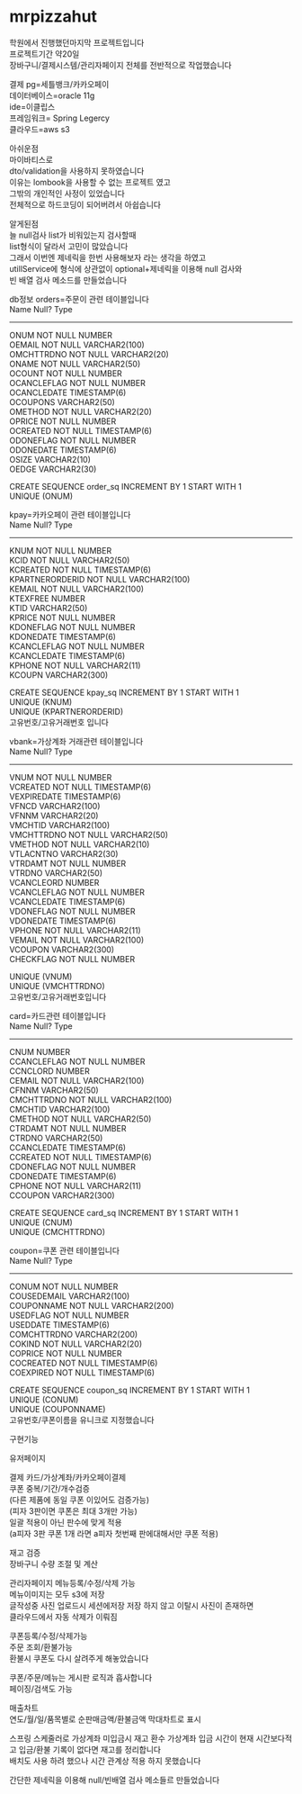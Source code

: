 # mrpizzahut

학원에서 진행했던마지막 프로젝트입니다  
프로젝트기간 약20일  
장바구니/결제시스템/관리자페이지 전체를 전반적으로 작업했습니다  

결제 pg=세틀뱅크/카카오페이  
데이터베이스=oracle 11g  
ide=이클립스  
프레임워크= Spring Legercy  
클라우드=aws s3  

아쉬운점  
마이바티스로   
dto/validation을 사용하지 못하였습니다  
이유는
lombook을 사용할 수 없는 프로젝트 였고  
그밖의 개인적인 사정이 있었습니다  
전체적으로 하드코딩이 되어버려서 아쉽습니다  


알게된점  
늘 null검사 list가 비워있는지 검사할때  
list<t>형식이 달라서 고민이 많았습니다  
그래서 이번엔 제네릭을 한번 사용해보자 라는 생각을 하였고  
utillService에 형식에 상관없이 optional+제네릭을 이용해 null 검사와  
빈 배열 검사 메소드를 만들었습니다  

db정보
orders=주문이 관련 테이블입니다    
 Name                                      Null?    Type
 ----------------------------------------- -------- ----------------------------  
 ONUM                                      NOT NULL NUMBER  
 OEMAIL                                    NOT NULL VARCHAR2(100)  
 OMCHTTRDNO                                NOT NULL VARCHAR2(20)  
 ONAME                                     NOT NULL VARCHAR2(50)  
 OCOUNT                                    NOT NULL NUMBER  
 OCANCLEFLAG                               NOT NULL NUMBER  
 OCANCLEDATE                                        TIMESTAMP(6)  
 OCOUPONS                                           VARCHAR2(50)  
 OMETHOD                                   NOT NULL VARCHAR2(20)  
 OPRICE                                    NOT NULL NUMBER  
 OCREATED                                  NOT NULL TIMESTAMP(6)  
 ODONEFLAG                                 NOT NULL NUMBER  
 ODONEDATE                                          TIMESTAMP(6)  
 OSIZE                                              VARCHAR2(10)  
 OEDGE                                              VARCHAR2(30)  

CREATE SEQUENCE order_sq INCREMENT BY 1 START WITH 1  
UNIQUE (ONUM)  

kpay=카카오페이 관련 테이블입니다   
 Name                                      Null?    Type  
 ----------------------------------------- -------- ----------------------------  
 KNUM                                      NOT NULL NUMBER  
 KCID                                      NOT NULL VARCHAR2(50)  
 KCREATED                                  NOT NULL TIMESTAMP(6)  
 KPARTNERORDERID                           NOT NULL VARCHAR2(100)  
 KEMAIL                                    NOT NULL VARCHAR2(100)  
 KTEXFREE                                           NUMBER  
 KTID                                               VARCHAR2(50)  
 KPRICE                                    NOT NULL NUMBER  
 KDONEFLAG                                 NOT NULL NUMBER  
 KDONEDATE                                          TIMESTAMP(6)  
 KCANCLEFLAG                               NOT NULL NUMBER  
 KCANCLEDATE                                        TIMESTAMP(6)  
 KPHONE                                    NOT NULL VARCHAR2(11)  
 KCOUPN                                             VARCHAR2(300)  
 
 CREATE SEQUENCE kpay_sq INCREMENT BY 1 START WITH 1  
UNIQUE (KNUM)  
UNIQUE (KPARTNERORDERID)  
고유번호/고유거래번호 입니다  

vbank=가상계좌 거래관련 테이블입니다    
 Name                                      Null?    Type  
 ----------------------------------------- -------- ----------------------------  
 VNUM                                      NOT NULL NUMBER  
 VCREATED                                  NOT NULL TIMESTAMP(6)  
 VEXPIREDATE                                        TIMESTAMP(6)  
 VFNCD                                              VARCHAR2(100)  
 VFNNM                                              VARCHAR2(20)  
 VMCHTID                                            VARCHAR2(100)  
 VMCHTTRDNO                                NOT NULL VARCHAR2(50)  
 VMETHOD                                   NOT NULL VARCHAR2(10)  
 VTLACNTNO                                          VARCHAR2(30)  
 VTRDAMT                                   NOT NULL NUMBER  
 VTRDNO                                             VARCHAR2(50)  
 VCANCLEORD                                         NUMBER  
 VCANCLEFLAG                               NOT NULL NUMBER  
 VCANCLEDATE                                        TIMESTAMP(6)  
 VDONEFLAG                                 NOT NULL NUMBER  
 VDONEDATE                                          TIMESTAMP(6)  
 VPHONE                                    NOT NULL VARCHAR2(11)  
 VEMAIL                                    NOT NULL VARCHAR2(100)  
 VCOUPON                                            VARCHAR2(300)  
 CHECKFLAG                                 NOT NULL NUMBER  
 
UNIQUE (VNUM)  
UNIQUE (VMCHTTRDNO)  
고유번호/고유거래번호입니다  

card=카드관련 테이블입니다  
 Name                                      Null?    Type  
 ----------------------------------------- -------- ----------------------------  
 CNUM                                               NUMBER  
 CCANCLEFLAG                               NOT NULL NUMBER  
 CCNCLORD                                           NUMBER  
 CEMAIL                                    NOT NULL VARCHAR2(100)   
 CFNNM                                              VARCHAR2(50)  
 CMCHTTRDNO                                NOT NULL VARCHAR2(100)  
 CMCHTID                                            VARCHAR2(100)  
 CMETHOD                                   NOT NULL VARCHAR2(50)  
 CTRDAMT                                   NOT NULL NUMBER  
 CTRDNO                                             VARCHAR2(50)  
 CCANCLEDATE                                        TIMESTAMP(6)  
 CCREATED                                  NOT NULL TIMESTAMP(6)  
 CDONEFLAG                                 NOT NULL NUMBER  
 CDONEDATE                                          TIMESTAMP(6)  
 CPHONE                                    NOT NULL VARCHAR2(11)  
 CCOUPON                                            VARCHAR2(300)  
 
CREATE SEQUENCE card_sq INCREMENT BY 1 START WITH 1  
UNIQUE (CNUM)  
UNIQUE (CMCHTTRDNO)  

coupon=쿠폰 관련 테이블입니다    
 Name                                      Null?    Type  
 ----------------------------------------- -------- ----------------------------
 CONUM                                     NOT NULL NUMBER  
 COUSEDEMAIL                                        VARCHAR2(100)  
 COUPONNAME                                NOT NULL VARCHAR2(200)  
 USEDFLAG                                  NOT NULL NUMBER  
 USEDDATE                                           TIMESTAMP(6)  
 COMCHTTRDNO                                        VARCHAR2(200)  
 COKIND                                    NOT NULL VARCHAR2(20)    
 COPRICE                                   NOT NULL NUMBER  
 COCREATED                                 NOT NULL TIMESTAMP(6)  
 COEXPIRED                                 NOT NULL TIMESTAMP(6)  
 
CREATE SEQUENCE coupon_sq INCREMENT BY 1 START WITH 1  
UNIQUE (CONUM)  
UNIQUE (COUPONNAME)  
고유번호/쿠폰이름을 유니크로 지정했습니다  

구현기능
 
유저페이지

결제
카드/가상계좌/카카오페이결제  
쿠폰 중복/기간/개수검증  
(다른 제품에 동일 쿠폰 이있어도 검증가능)  
(피자 3판이면 쿠폰은 최대 3개만 가능)  
일괄 적용이 아닌 판수에 맞게 적용  
(a피자 3판 쿠폰 1개 라면 a피자 첫번째 판에대해서만 쿠폰 적용)  

재고 검증  
장바구니 
수량 조절 및 계산  

관리자페이지
메뉴등록/수정/삭제 가능  
메뉴이미지는 모두 s3에 저장  
글작성중 사진 업로드시 세션에저장
저장 하지 않고 이탈시 사진이 존재하면  
클라우드에서 자동 삭제가 이뤄짐  

쿠폰등록/수정/삭제가능  
주문 조회/환불가능  
환불시 쿠폰도 다시 살려주게 해놓았습니다  

쿠폰/주문/메뉴는 게시판 로직과 흡사합니다  
페이징/검색도 가능  

매출차트  
연도/월/일/품목별로  순판매금액/환불금액 막대차트로 표시  

스프링 스케줄러로 가상계좌 미입금시 재고 환수 
가상계좌 입금 시간이 현재 시간보다적고 입금/환불 기록이 없다면 
재고를 정리합니다  
배치도 사용 하려 했으나 시간 관계상 적용 하지 못했습니다  

간단한 제네릭을 이용해 
null/빈배열 검사 메소들르 만들었습니다  





 

 


 
 

